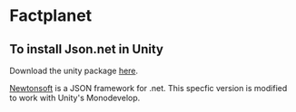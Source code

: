 # Factplanet

## To install Json.net in Unity
Download the unity package
[here](https://github.com/SaladLab/Json.Net.Unity3D/releases).

[Newtonsoft](https://www.newtonsoft.com/json) is a JSON framework for .net. This specfic version is modified to
work with Unity's Monodevelop.
